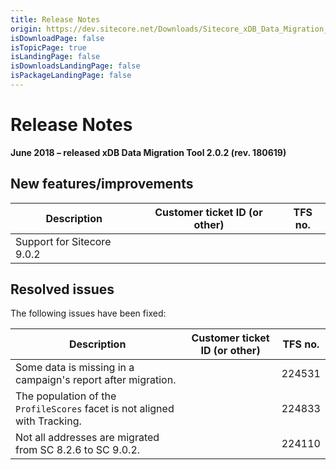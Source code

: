 ```yaml
---
title: Release Notes
origin: https://dev.sitecore.net/Downloads/Sitecore_xDB_Data_Migration_Tool/2x/xDB_Data_Migration_Tool_202/Release_Notes
isDownloadPage: false
isTopicPage: true
isLandingPage: false
isDownloadsLandingPage: false
isPackageLandingPage: false
---
```


# Release Notes

**June 2018 – released xDB Data Migration Tool 2.0.2 (rev. 180619)**

## New features/improvements

 | Description | Customer ticket ID (or other) | TFS no. |
 | --- | --- | --- |
 | ​​Support for Sitecore 9.0.2 |  |  |

## Resolved issues

The following issues have been fixed:

 | Description | Customer ticket ID (or other) | TFS no. |
 | --- | --- | --- |
 | ​​​Some data is missing in a campaign's report after migration. |  | 224531 |
 | ​​​The population of the `ProfileScores` facet is not aligned with Tracking. |  | 224833 |
 | ​​​Not all addresses are migrated from SC 8.2.6 to SC 9.0.2. |  | 224110 |